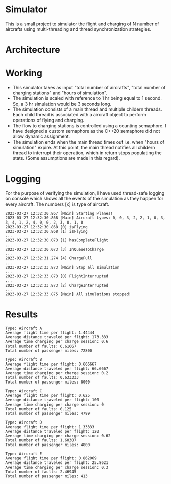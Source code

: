 # Simulator
This is a small project to simulator the flight and charging of N number of aircrafts using multi-threading and thread synchronization strategies. 

# Architecture

# Working
* This simulator takes as input "total number of aircrafts", "total number of charging stations" and "hours of simulation". 
* The simulation is scaled with reference to 1 hr being equal to 1 second. So, a 3 hr simulation would be 3 seconds long. 
* The simulation consists of a main thread and multiple childern threads. Each child thread is associated with a aircraft object to perform operations of flying and charging. 
* The flow to charging stations is controlled using a counting semaphore. I have designed a custom semaphore as the C++20 semaphore did not allow dynamic assignment. 
* The simulation ends when the main thread times out i.e. when "hours of simulation" expire. At this point, the main thread notifies all childern thread 
to interrupt their operation, which in return stops populating the stats. (Some assumptions are made in this regard). 

# Logging
For the purpose of verifying the simulation, I have used thread-safe logging on console which shows all the events of the simulation as they happen for every aircraft. The numbers [x] is type of aircraft.<br/>

```
2023-03-27 12:32:30.867 [Main] Starting Planes!
2023-03-27 12:32:30.868 [Main] Aircraft types: 0, 0, 3, 2, 2, 1, 0, 3, 3, 4, 1, 2, 4, 0, 0, 2, 3, 0, 1, 0
2023-03-27 12:32:30.868 [0] isFlying
2023-03-27 12:32:30.868 [1] isFlying
...
2023-03-27 12:32:30.073 [1] hasCompleteFlight
...
2023-03-27 12:32:30.073 [3] InQueueToCharge
...
2023-03-27 12:32:31.274 [4] ChargeFull
...
2023-03-27 12:32:33.873 [Main] Stop all simulation
...
2023-03-27 12:32:33.873 [0] FlightInterrupted
...
2023-03-27 12:32:33.873 [2] ChargeInterrupted
...
2023-03-27 12:32:33.875 [Main] All simulations stopped!
```

# Results

```
Type: Aircraft A
Average flight time per flight: 1.44444
Average distance traveled per flight: 173.333
Average time charging per charge session: 0.6
Total number of faults: 6.61667
Total number of passenger miles: 72800

Type: Aircraft B
Average flight time per flight: 0.666667
Average distance traveled per flight: 66.6667
Average time charging per charge session: 0.2
Total number of faults: 0.633333
Total number of passenger miles: 8000

Type: Aircraft C
Average flight time per flight: 0.625
Average distance traveled per flight: 100
Average time charging per charge session: 0
Total number of faults: 0.125
Total number of passenger miles: 4799

Type: Aircraft D
Average flight time per flight: 1.33333
Average distance traveled per flight: 120
Average time charging per charge session: 0.62
Total number of faults: 1.60307
Total number of passenger miles: 4800

Type: Aircraft E
Average flight time per flight: 0.862069
Average distance traveled per flight: 25.8621
Average time charging per charge session: 0.3
Total number of faults: 2.46945
Total number of passenger miles: 413
```
